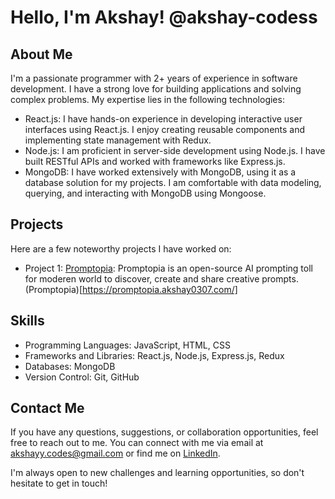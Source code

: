 # Hello, I'm Akshay! @akshay-codess

## About Me
I'm a passionate programmer with 2+ years of experience in software development. I have a strong love for building applications and solving complex problems. My expertise lies in the following technologies:

- React.js: I have hands-on experience in developing interactive user interfaces using React.js. I enjoy creating reusable components and implementing state management with Redux.
- Node.js: I am proficient in server-side development using Node.js. I have built RESTful APIs and worked with frameworks like Express.js.
- MongoDB: I have worked extensively with MongoDB, using it as a database solution for my projects. I am comfortable with data modeling, querying, and interacting with MongoDB using Mongoose.

## Projects
Here are a few noteworthy projects I have worked on:

- Project 1: [Promptopia](https://github.com/your-username/project-repo): Promptopia is an open-source AI prompting toll for moderen world to discover, create and share creative prompts. (Promptopia)[https://promptopia.akshay0307.com/]

## Skills
- Programming Languages: JavaScript, HTML, CSS
- Frameworks and Libraries: React.js, Node.js, Express.js, Redux
- Databases: MongoDB
- Version Control: Git, GitHub

## Contact Me
If you have any questions, suggestions, or collaboration opportunities, feel free to reach out to me. You can connect with me via email at [akshayy.codes@gmail.com](mailto:akshayy.codes@gmail.com) or find me on [LinkedIn]([https://www.linkedin.com/in/your-profile/](https://www.linkedin.com/in/akshay-akshay-54ba0119b/)).

I'm always open to new challenges and learning opportunities, so don't hesitate to get in touch!


<!---
akshay-codess/akshay-codess is a ✨ special ✨ repository because its `README.md` (this file) appears on your GitHub profile.
You can click the Preview link to take a look at your changes.
--->

